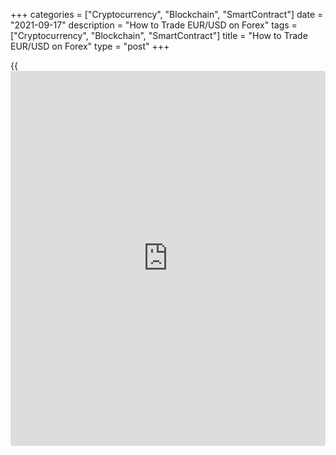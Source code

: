 +++
categories = ["Cryptocurrency", "Blockchain", "SmartContract"]
date = "2021-09-17"
description = "How to Trade EUR/USD on Forex"
tags = ["Cryptocurrency", "Blockchain", "SmartContract"]
title = "How to Trade EUR/USD on Forex"
type = "post"
+++

{{<iframe id="large-banner" src="https://www.bounty.group/#slide=13.0" width="100%" height="600" scrolling="no" style="border: 0px solid rgb(216, 221, 230); border-radius: 3px;">}}

2021-09-17

2021-09-17

How to Invest EUR/USD – Best Forex StrategiesDmitri Demidenko

Today, I will deal with the most popular Forex trading asset – the EUR
USD pair. We shall dive into the [history](https://www.fixpro.org/post/chargeless-historical-data-api-backtesting/) of EUR/USD, explore modern
trends, and have a look at euro-dollar [trading strategies](https://www.fintechee.com/forex-trading-strategies/). This overview
will be of interest to both [beginners](https://www.playgroundfx.com/blog/forex-for-beginners/) and professionals!

The article covers the following subjects:

## The EUR/USD Pair Overview

The [EURUSD][1] pair is the most popular [Forex trading](https://www.fintechee.com/forex-trading-strategies/) asset, also known
as the major currency pair, which is justified. Trading the EUR/USD
forex pair accounted for almost a quarter of all FX trades, according to
the BIS survey. Its main competitors, USDJPY and GBPUSD, account for
about 13% and 9%. Therefore, the EUR/USD is the most traded pair.

 **Structure of Forex operations**

 _Source: BIS._

The popularity of the EUR/USD currency pair is fueled by high media
attention and [investor](https://www.fintechee.com/tutorial-for-forex-trading/investor-mode/)s’ demand. From 2016 to 2019, the Forex [daily](https://www.fintecher.org/2020/03/03/forex-trading-daily-strategy/)
trading volume increased from $5.1 trillion to $6.6 trillion, while the
share of EURUSD increased by almost 1%. It's about $600 billion!

The USD [history](https://www.fixpro.org/post/chargeless-historical-data-api-backtesting/) began after the proclamation of the United States’
independence in 1776 when the dollar became the local currency. The
influence of the greenback, as the dollar is called because of its
color, increased significantly after World War II. The British pound
could not compete with the dollar due to the weakness of the UK economy.
For a long time, Europe had been hatching a design to create a currency
that would outperform the US dollar. As a result, in 1999, the euro
emerged – a single currency for 19 member countries of the Eurozone.

A lot of time has passed since then. [Trading the US dollar][2] is
dominant in the Forex market. According to the IMF data, the greenback’s
share in the FX reserves of the world’s central banks as of December
2020 is 59.5%, the share of the euro is 20.6%. However, we cannot say
that the single European currency is not a competitor to the US dollar.
Before the euro introduction, the share of the US dollar exceeded 71%.

 **Structure of central banks’ foreign exchange reserves**

 _Source: IMF._

### EUR/USD trend in 1999-2021

The EURUSD features quite high volatility. In the beginning, the EUR/USD
currency pair was trading below parity. However, starting from 2022, the
euro has never been below $1. The euro-dollar all-time low is 0.82; the
record high is close to 1.604.

## EURUSD Lately Trends EUR/USD

In 2020, the global economy faced a recession, which lasted for only two
months. Because of the panic in financial markets, the demand for the
greenback sharply increased. As a result, the EURUSD dropped to a level
of 1.064, the lowest since April 2017 (1).

Central banks launched colossal monetary incentives of trillions of
dollars to support their economies. The Fed was even called crazy
because of a sharp federal funds rate cut from 1.75% to 0 and the start
of the QE at a monthly pace of $120 billion. The Federal Reserve balance
sheet was growing rapidly, approaching $9 trillion, and the US dollar
weakened against a basket of major currencies. In particular, the euro,
from January to March, was almost 16% up and reached $1.234 (2).

### EUR/USD trend in 2020-2021

In late 2020, the euro was expected to be trading up. Many banks
suggested the EURUSD should have exceeded 1.25 in 2021. Some aggressive
bulls expected the euro around $1.3. In reality, things turned out to be
different. Due to the slow vaccination in the EU, which turned into new
lockdowns and a double recession, the euro collapsed to 1.1705 (3).

Thanks to vaccines, [investor](https://www.fintechee.com/tutorial-for-forex-trading/investor-mode/)s became reassured in the global economic
recovery. Furthermore, the EURUSD buyers were again encouraged to invest
in Euro Dollar by a successful vaccination campaign in the EU and the
Fed’s unwillingness to recognize a surge in US inflation. The pair was
up to 1.226 in late May (4). Bulls again were aiming at 1.25, but the
FOMC June projection broke the uptrend again. The Fed started talking
about a potential federal funds rate hike in 2022, which encouraged
[investor](https://www.fintechee.com/tutorial-for-forex-trading/investor-mode/)s to buy the US dollar.

## Factors Moving the Euro / US Dollar Currency Pair

The EUR/USD trend depends on what stage of the cycle the global economy
is. During a recession, the demand for safe-haven assets, including the
US dollar, increases. As a result, the euro dollar goes down.

During a recovery from recession, [investor](https://www.fintechee.com/tutorial-for-forex-trading/investor-mode/)s are not that focused on
preserving the money. Retail [investor](https://www.fintechee.com/tutorial-for-forex-trading/investor-mode/)s search for ways to multiply the
deposit. At this stage, the fundamentals driving the EUR/USD currency
pair are the GDP growth rates and the monetary [policy](https://www.fintechee.com/policy/) of central banks.

A strong economy is a strong currency. The rapid rebound of GDP after
the recession is a reason to buy securities of the country. In
particular, the belief that the US economy will fully recover from the
2020 recession in the second quarter of 2021 and exceed its potential
level in 2022 contributed to the S&P 500 rally by 18% from January to
early August. As a result of the capital inflow into the US stock
market, the US dollar was strengthening.

The GDP rate is a reliable indicator but, unfortunately, lagging. The
GDP report is published a month or month and a half after the end of the
quarter. Therefore, it is very difficult to determine whose economy is
growing faster at a particular time, which doesn’t provide a clear
picture of the current economic situation to [investor](https://www.fintechee.com/tutorial-for-forex-trading/investor-mode/)s. That is why
forex traders have to monitor some leading indicators, such as the US
and Eurozone PMIs.

 **Dynamics of US PMI and GDP**

The more the economy heats, the more likely the central bank to phase
out the quantitative easing program and hike the interest rates. As a
result, the assets denominated in the local currency grow more
attractively. That is why the US dollar is currently strengthening
against a basket of major currencies.

To understand the Fed’s intentions, one should track such indicators as
inflation and unemployment rate. When these indicators reach the
thresholds set by the Fed, the central bank starts scaling back monetary
stimulus. In this case, the greenback will grow in value.

Speeches of central banks representatives are important in forecasting
the [EUR/USD][1] exchange rate. The officials’ comments give a clue on
how the central banks’ policies could change, and [investor](https://www.fintechee.com/tutorial-for-forex-trading/investor-mode/)s could
develop [trading strategies](https://www.fintechee.com/forex-trading-strategies/) based on this.

 _Every day, I carry out the fundamental analysis of the euro-dollar
pair and study all the factors influencing the pair’s quotes. Follow my
[daily](https://www.fintecher.org/2020/03/03/forex-trading-daily-strategy/) forecasts in the[LiteForex trader blog][3] and learn about
potential changes in the eur usd exchange rate._

## Best Time to Day Trade EUR/USD

You can trade Forex round the clock, at any time when it is convenient
for you. The Forex market operates 24 hours a day from Monday till
Friday.

0:00-9:00 UTC – Asian trading session

07:00-16:00 UTC – European trading session

13:30-22:30 UTC – American trading session

The volume of transactions usually increases during the crossover of
several trading sessions: from 7:00 UTC to 9:00 UTC and from 12:30 UTC
to 16:00 UTC, when Asians close intraday positions, and Europeans, on
the contrary, enter the market. The same is true for the crossover of
European late afternoon and New York morning trading hours is normally
the most active.

According to BIS research, London is the major trading centre. In 2019,
it accounted for 43% of all Forex trader activity. The capital of the UK
is the center of the European session where EURUSD, GBPUSD, USDCHF,
EURGBP, and EURCHF are mostly traded.

The second largest trading centre is New York, the share of which in the
total volume of Forex transactions is 17%. Other trading centres are
Singapore (7.3%), Hong Kong (6.7%), and Tokyo (6.1%). Americans prefer
to trade the Euro Dollar, USDCAD, and other dollar pairs. The Asian
trading session has its favorites – the USDJPY currency pair, as well as
AUDUSD, AUDJPY, NZDUSD, NZDJPY, and others.

What is the [best time](https://www.fixpro.org/post/forex-best-time-to-trade/) to trade? If you are not going to invest a billion
dollars in one trade, liquidity is not a problem. Increased volatility
is observed during the crossovers of trading sessions. At that time, the
[news](https://www.letsplayfx.com/blog/forex-news-website/) is actively published. In general, it all depends on the EUR/USD
investing strategy that you apply.

## EURUSD Technical Analysis

Freedom of creation – what could be better? EURUSD is a highly liquid
financial instrument, so you can use absolutely any technical analysis
method to predict the future price of EUR/USD. Are you a fan of Price
Action? No problem! Do what you like – discover the repeating chart
patterns and use them to determine entry points. Are you fond of
indicators? You can apply any reliable indicator, MACD, RSI, Stochastic,
or ADX. Everything will work in trading EURUSD.

Do you prefer the market profile, VSA, Elliott wave analysis, Keltner
channels, or margin zones? Any ideas within these areas can be
implemented on the euro dollar chart in MetaTrader. The trading approach
should satisfy the trader and yield a positive result. Remember, every
pip contributes to your deposit.

 **Technical analysis in the EUR/USD chart**

 _My colleague writes[[daily](https://www.fintecher.org/2020/03/03/forex-trading-daily-strategy/) technical analysis][4] and shares the EUR
USD trading signals based on margin zones in the trader blog._

## EUR/USD Forex Trading Strategies

In Forex trading, only strict adherence to the trading system rules
allows one to save the deposit and increase the capital. Below, I will
analyse several [trading strategies](https://www.fintechee.com/forex-trading-strategies/) that have proved to be profitable
among Forex traders. Examples here refer to day trading, but the
strategies will work in intraday trading as well.

### Moving Average Crossovers

Moving Averages are a simple and efficient tool for trading Forex. When
the MAs frequently cross the EURUSD chart, it means consolidation.
Otherwise, if the MAs rarely meet with the price chart, it signals a
clear trend. During such a period, there is an opportunity to trade
EUR/USD on the continuation of the ongoing trend.

#### Rules to buy the EURUSD:

  1. The trend is up.

  2. The price chart crosses the 14-day moving average downside.

  3. The breakout bar or candlestick closes above the EMA-14.

  4. Set a buy order at the high of the breakout bar.

#### Rules to sell the EURUSD:

  1. The trend is down.

  2. The price chart crosses the 14-day moving average upside.

  3. The breakout bar closes below the EMA-14.

  4. The sell price is at the low of the breakout bar.

EURUSD [daily](https://www.fintecher.org/2020/03/03/forex-trading-daily-strategy/) chart:

As you see from the USD price chart, the strategy is successful amid a
clear trend. If the trend is broken, a trader will face a loss. There
should be a stop loss to ensure negative balance protection.

### Pullback and Breakout

Traders often say that the market is boring when it is trading flat
(consolidation). In fact, one should pay much attention to the Forex
market when there is not a huge range of price fluctuations. Experienced
traders know that big traders (funds, institutional [investor](https://www.fintechee.com/tutorial-for-forex-trading/investor-mode/)s) get in
the game when the market seems to be trading flat and there is little
trading activity. As a result, there emerges a general trend.

#### Conditions to buy the EURUSD:

  1. Consolidation (sideways trend).

  2. Price tests the channel’s upper border and rolls back.

  3. Price retests the upper level after 2-5 bars and closes above the upper border of the consolidation range.

  4. Enter a long at the breakout level or at the level of the breakout bar’s close.

#### Conditions to sell the EURUSD:

  1. Consolidation.

  2. Price tests the lower border of the channel and rolls back.

  3. Price retests the lower level after 2-5 bars and closes below the lower border of the consolidation range.

  4. Enter a short at the breakout level or at the level of the breakout bar’s close.

 **EURUSD [daily](https://www.fintecher.org/2020/03/03/forex-trading-daily-strategy/) chart:**

After the price goes beyond the consolidation range, it often retests
it, goes back to the border of the range. In this case, there appears
another entry point. In our example, this happens in the second case.

### Follow planned events

Large traders always plan their actions. Banks and hedge funds
understand that they are not the only participants in the market. A
strong opponent can appear at any moment. Therefore, all trading
decisions must be justified. Investment ideas are often based on the
fundamental analysis of the market. In this context, [news](https://www.letsplayfx.com/blog/forex-news-website/) trading takes
on a special character.

Important events planned in the economic [calendar](https://www.fintechee.com/web-trader/) include reports on
inflation, employment, GDP, PMI, meetings of the ECB and the Fed, as
well as the presidential elections in the USA or parliamentary elections
in the EU countries. All these planned events could result in radical
EURUSD price movements.

 **Daily EURUSD chart:**

  1. In early March, the Fed Chair didn’t express any concern about the S&P 500 drop. Investors were puzzled, as they believed that the central bank should spare no effort to support the US equity market. Therefore, the demand for safe havens surged, and the EURUSD crashed.

  2. In early May, a weak reading of the employment data encouraged the EURUSD bulls to go ahead. The indicator was almost four times less than Bloomberg experts expected.

  3. In mid-June, the Fed signaled a possible federal funds rate hike in 2022, and the euro uptrend was broken.

If trade on the [news](https://www.letsplayfx.com/blog/forex-news-website/), you should observe the following rules:

  1. If the EURUSD starts consolidation ahead of an important event, you should put a buy order above the upper border of the consolidation range, a sell order – below the lower border. 

  2. If the forex pair is rising or falling a few days before an important report publication or a central bank’s meeting, one could follow the ‘buy the [news](https://www.letsplayfx.com/blog/forex-news-website/), sell the facts’ principle. 

  3. A stop-loss will limit the potential loss. A stop loss is necessary for balance protection because the volatility increases when the important [news](https://www.letsplayfx.com/blog/forex-news-website/) releases.

## EUR/USD CFD Trading

The international foreign exchange market has been rapidly evolving
since the abolition of the Gold Standard 50 years ago. Nonetheless, a
retail [investor](https://www.fintechee.com/tutorial-for-forex-trading/investor-mode/) couldn’t enter Forex for a long time. The reason is the
high minimum lot price of $100,000, which only banks and investment
could afford. The advent of CFDs or Contracts for Difference in the
1990s allowed individual [investor](https://www.fintechee.com/tutorial-for-forex-trading/investor-mode/)s to enter the Forex market.

If a trader is interested in the differences in the exchange rate of
EUR/USD  rather than in the currency itself, why enter a trade for
$100,000? Suppose you have a couple of US dollars, preferably $1000, on
your account. Any ECN or another Forex broker provides 1:100 leverage,
and you can buy EURUSD at the rate of 1.17. The growth of the eur usd
forex pair quotes to 1.18 will allow you to double your capital. If the
euro is down to $1.16, you will lose your money. Individual traders
usually apply a Meta Trader platform, MT4 or MT5, or another trading
platform.

CFD trading means quite a risk, but the potential profit is worth it!

## EUR/USD Trading Tips

  * A necessary condition to buy EUR vs USD in the long term is the sync trends in the global economy. If the US GDP features a robust growth, but China and the euro area face problems, sell the pair. 

  * Monitor the commodity and stock markets. If the S&P 500 and oil are rallying up simultaneously, it is a reason to buy the Euro versus US Dollar. If the stock index is growing and the black stuff is falling in value, or both financial assets are depreciating, it is relevant to sell the EURUSD. 

  * Study the [history](https://www.fixpro.org/post/chargeless-historical-data-api-backtesting/) of the financial asset’s quotes. An example that took place in the past may emerge in the future as a potential EUR/USD price movement. 

  * Use moving averages in trading the EUR/USD to determine the current market state. If the MAs often cross the EURUSD chart, the market is trading flat. If the price chart is above the EMA, the trend is bullish; if the price is below the indicator, the underlying trend is bearish.

  * Do not try to use all popular [trading strategies](https://www.fintechee.com/forex-trading-strategies/); you’d better find the one that suits you best. 

  * Always observe the rules of your trading system.

## Key takeaways

Therefore, you can make quite a profit from trading the EURUSD. Choose
the most suitable trading system for you, monitor central banks’
statements and the economic [calendar](https://www.fintechee.com/web-trader/). And most importantly, always
learn! You will become a successful trader if you understand the market
processes.

Take into account Asian, European and American trading sessions.
Remember factors driving the currency rates, technical analysis, and
[trading strategies](https://www.fintechee.com/forex-trading-strategies/). Distinguish between trading flat and a trending
market. Bear in mind that general trends of EUR/USD could change at any
time. Study the fundamentals and increase your knowledge base. I wish
you success on your way to professional Forex trading!

## Price chart of EURUSD in real time mode

The content of this article reflects the author’s opinion and does not
necessarily reflect the official position of LiteForex. The material
published on this page is provided for informational purposes only and
should not be considered as the provision of investment advice for the
purposes of Directive 2004/39/EC.

Rate this article:

{{value}}

( {{count}} {{title}} )

   1. my.liteforex.com/trading/chart?symbol=EURUSD
   2. my.liteforex.com/trading/chart?symbol=EURUSD
   3. www.liteforex.com/blog/authors/dmitri-demidenko/
   4. www.liteforex.com/blog/authors/alex-rodionov/